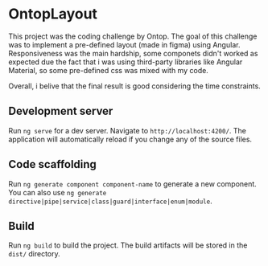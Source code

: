 # OntopLayout

This project was the coding challenge by Ontop. The goal of this challenge was to implement a pre-defined layout (made in figma) using Angular. Responsiveness was the main hardship, some componets didn't worked as expected due the fact that i was using third-party libraries like Angular Material, so some pre-defined css was mixed with my code. 

Overall, i belive that the final result is good considering the time constraints. 

## Development server

Run `ng serve` for a dev server. Navigate to `http://localhost:4200/`. The application will automatically reload if you change any of the source files.

## Code scaffolding

Run `ng generate component component-name` to generate a new component. You can also use `ng generate directive|pipe|service|class|guard|interface|enum|module`.

## Build

Run `ng build` to build the project. The build artifacts will be stored in the `dist/` directory.

